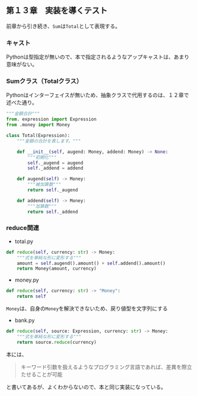 ## 第１３章　実装を導くテスト

前章から引き続き、`Sum`は`Total`として表現する。

### キャスト
Pythonは型指定が無いので、本で指定されるようなアップキャストは、あまり意味がない。

### Sumクラス（Totalクラス）
Pythonはインターフェイスが無いため、抽象クラスで代用するのは、１２章で述べた通り。  

```python
"""金額合計"""
from. expression import Expression
from .money import Money

class Total(Expression):
    """金額の合計を表します。"""

    def __init__(self, augend: Money, addend: Money) -> None:
        """初期化"""
        self._augend = augend
        self._addend = addend

    def augend(self) -> Money:
        """被加算数"""
        return self._augend

    def addend(self) -> Money:
        """加算数"""
        return self._addend
```

### reduce関連

* total.py

```python
def reduce(self, currency: str) -> Money:
    """式を単純な形に変形する"""
    amount = self.augend().amount() + self.addend().amount()
    return Money(amount, currency)
```

* money.py

```python
def reduce(self, currency: str) -> "Money":
    return self
```

`Money`は、自身の`Money`を解決できないため、戻り値型を文字列にする

* bank.py

```python
def reduce(self, source: Expression, currency: str) -> Money:
    """式を単純な形に変形する"""
    return source.reduce(currency)
```

本には、

> キーワード引数を扱えるようなプログラミング言語であれば、差異を際立たせることが可能

と書いてあるが、よくわからないので、本と同じ実装になっている。